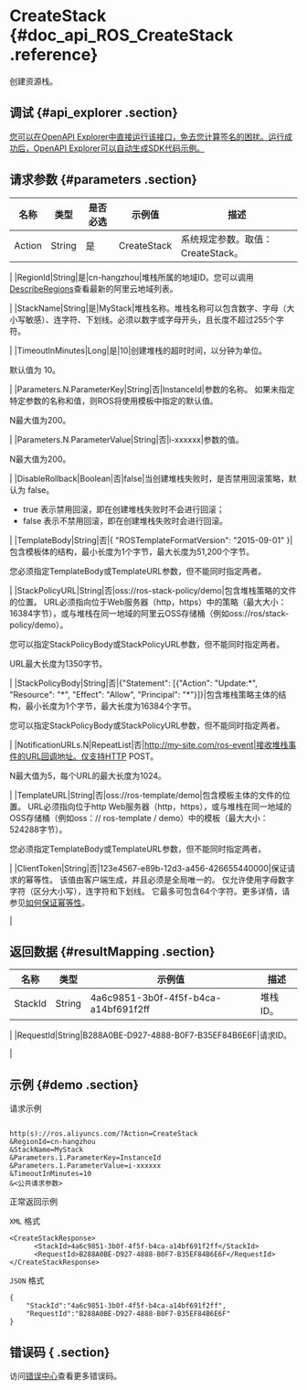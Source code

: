 # CreateStack {#doc_api_ROS_CreateStack .reference}

创建资源栈。

## 调试 {#api_explorer .section}

[您可以在OpenAPI Explorer中直接运行该接口，免去您计算签名的困扰。运行成功后，OpenAPI Explorer可以自动生成SDK代码示例。](https://api.aliyun.com/#product=ROS&api=CreateStack&type=RPC&version=2019-09-10)

## 请求参数 {#parameters .section}

|名称|类型|是否必选|示例值|描述|
|--|--|----|---|--|
|Action|String|是|CreateStack|系统规定参数。取值：CreateStack。

 |
|RegionId|String|是|cn-hangzhou|堆栈所属的地域ID。您可以调用[DescribeRegions](~~131035~~)查看最新的阿里云地域列表。

 |
|StackName|String|是|MyStack|堆栈名称。堆栈名称可以包含数字、字母（大小写敏感）、连字符、下划线。必须以数字或字母开头，且长度不超过255个字符。

 |
|TimeoutInMinutes|Long|是|10|创建堆栈的超时时间，以分钟为单位。

 默认值为 10。

 |
|Parameters.N.ParameterKey|String|否|InstanceId|参数的名称。 如果未指定特定参数的名称和值，则ROS将使用模板中指定的默认值。

 N最大值为200。

 |
|Parameters.N.ParameterValue|String|否|i-xxxxxx|参数的值。

 N最大值为200。

 |
|DisableRollback|Boolean|否|false|当创建堆栈失败时，是否禁用回滚策略，默认为 false。

 -   true 表示禁用回滚，即在创建堆栈失败时不会进行回滚；
-   false 表示不禁用回滚，即在创建堆栈失败时会进行回滚。

 |
|TemplateBody|String|否|\{ "ROSTemplateFormatVersion": "2015-09-01" \}|包含模板体的结构，最小长度为1个字节，最大长度为51,200个字节。

 您必须指定TemplateBody或TemplateURL参数，但不能同时指定两者。

 |
|StackPolicyURL|String|否|oss://ros-stack-policy/demo|包含堆栈策略的文件的位置。 URL必须指向位于Web服务器（http，https）中的策略（最大大小：16384字节），或与堆栈在同一地域的阿里云OSS存储桶（例如oss://ros/stack-policy/demo）。

 您可以指定StackPolicyBody或StackPolicyURL参数，但不能同时指定两者。

 URL最大长度为1350字节。

 |
|StackPolicyBody|String|否|\{"Statement": \[\{"Action": "Update:\*", "Resource": "\*", "Effect": "Allow", "Principal": "\*"\}\]\}|包含堆栈策略主体的结构，最小长度为1个字节，最大长度为16384个字节。

 您可以指定StackPolicyBody或StackPolicyURL参数，但不能同时指定两者。

 |
|NotificationURLs.N|RepeatList|否|http://my-site.com/ros-event|接收堆栈事件的URL回调地址。仅支持HTTP POST。

 N最大值为5，每个URL的最大长度为1024。

 |
|TemplateURL|String|否|oss://ros-template/demo|包含模板主体的文件的位置。 URL必须指向位于http Web服务器（http，https），或与堆栈在同一地域的OSS存储桶（例如oss：// ros-template / demo）中的模板（最大大小：524288字节）。

 您必须指定TemplateBody或TemplateURL参数，但不能同时指定两者。

 |
|ClientToken|String|否|123e4567-e89b-12d3-a456-426655440000|保证请求的幂等性。 该值由客户端生成，并且必须是全局唯一的。 仅允许使用字母数字字符（区分大小写），连字符和下划线。 它最多可包含64个字符。更多详情，请参见[如何保证幂等性](~~134212~~)。

 |

## 返回数据 {#resultMapping .section}

|名称|类型|示例值|描述|
|--|--|---|--|
|StackId|String|4a6c9851-3b0f-4f5f-b4ca-a14bf691f2ff|堆栈ID。

 |
|RequestId|String|B288A0BE-D927-4888-B0F7-B35EF84B6E6F|请求ID。

 |

## 示例 {#demo .section}

请求示例

``` {#request_demo}

http(s)://ros.aliyuncs.com/?Action=CreateStack
&RegionId=cn-hangzhou
&StackName=MyStack
&Parameters.1.ParameterKey=InstanceId
&Parameters.1.ParameterValue=i-xxxxxx
&TimeoutInMinutes=10
&<公共请求参数>

```

正常返回示例

`XML` 格式

``` {#xml_return_success_demo}
<CreateStackResponse>
      <StackId>4a6c9851-3b0f-4f5f-b4ca-a14bf691f2ff</StackId>
      <RequestId>B288A0BE-D927-4888-B0F7-B35EF84B6E6F</RequestId>
</CreateStackResponse>
```

`JSON` 格式

``` {#json_return_success_demo}
{
	"StackId":"4a6c9851-3b0f-4f5f-b4ca-a14bf691f2ff",
	"RequestId":"B288A0BE-D927-4888-B0F7-B35EF84B6E6F"
}
```

## 错误码 { .section}

访问[错误中心](https://error-center.aliyun.com/status/product/ROS)查看更多错误码。

